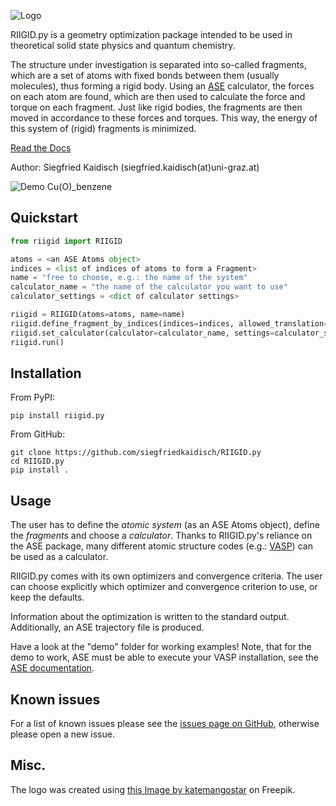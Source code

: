 ![Logo](https://github.com/siegfriedkaidisch/RIIGID.py/blob/main/riigid/resources/images/riigid_bar.png)

RIIGID.py is a geometry optimization package intended to be used in theoretical solid state physics and quantum chemistry. 

The structure under investigation is separated into so-called fragments, which are a set of atoms with fixed bonds between them (usually molecules), thus forming a rigid body. Using an [ASE](https://wiki.fysik.dtu.dk/ase/) calculator, the forces on each atom are found, which are then used to calculate the force and torque on each fragment. Just like rigid bodies, the fragments are then moved in accordance to these forces and torques. This way, the energy of this system of (rigid) fragments is minimized.

[Read the Docs](https://riigid.readthedocs.io/en/latest/index.html)

Author: Siegfried Kaidisch (siegfried.kaidisch(at)uni-graz.at)


![Demo Cu(O)_benzene](https://github.com/siegfriedkaidisch/RIIGID.py/blob/main/demo/Cu(O)_benzene/demo_CU(O)_benzene.gif)

## Quickstart

```python
from riigid import RIIGID

atoms = <an ASE Atoms object>
indices = <list of indices of atoms to form a Fragment>
name = "free to choose, e.g.: the name of the system"
calculator_name = "the name of the calculator you want to use"
calculator_settings = <dict of calculator settings>

riigid = RIIGID(atoms=atoms, name=name)
riigid.define_fragment_by_indices(indices=indices, allowed_translation="xyz", allowed_rotation="xyz")
riigid.set_calculator(calculator=calculator_name, settings=calculator_settings)
riigid.run()
```

## Installation
    
From PyPI:

    pip install riigid.py

From GitHub:

    git clone https://github.com/siegfriedkaidisch/RIIGID.py
    cd RIIGID.py
    pip install .

## Usage
    
The user has to define the *atomic system* (as an ASE Atoms object), define the *fragments* and choose a *calculator*. Thanks to RIIGID.py's reliance on the ASE package, many different atomic structure codes (e.g.: [VASP](https://www.vasp.at/)) can be used as a calculator.

RIIGID.py comes with its own optimizers and convergence criteria. The user can choose explicitly which optimizer and convergence criterion to use, or keep the defaults.

Information about the optimization is written to the standard output. 
Additionally, an ASE trajectory file is produced. 

Have a look at the "demo" folder for working examples!
Note, that for the demo to work, ASE must be able to execute your VASP installation, see the [ASE documentation](https://wiki.fysik.dtu.dk/ase/ase/calculators/vasp.html#environment-variables).

## Known issues

For a list of known issues please see the [issues page on GitHub](https://github.com/siegfriedkaidisch/RIIGID.py/issues), otherwise please open a new issue.


## Misc.

The logo was created using
<a href="https://www.freepik.com/free-vector/molecular-structure-background_1476249.htm#query=molecules&position=1&from_view=search&track=sph&uuid=42cb47de-2f1f-48d1-9783-79c1c0e54126#position=1&query=molecules">this Image by katemangostar</a> on Freepik.


